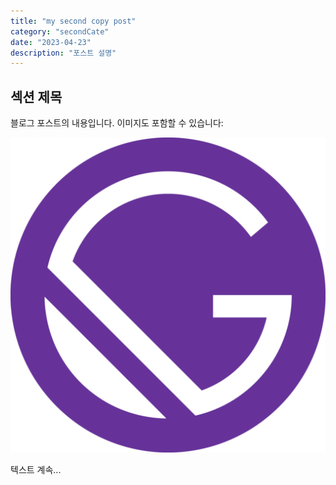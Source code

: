 ```yaml
---
title: "my second copy post"
category: "secondCate"
date: "2023-04-23"
description: "포스트 설명"
---
```


## 섹션 제목

블로그 포스트의 내용입니다. 이미지도 포함할 수 있습니다:

![이미지 설명](./media/icon.png)

텍스트 계속...
